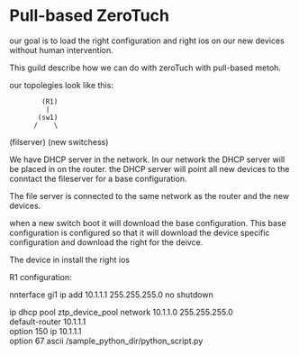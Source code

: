 # Pull-based ZeroTuch
our goal is to load the right configuration and right ios on our new devices without human intervention. 


This guild describe how we can do with zeroTuch with pull-based metoh. 

our topolegies look like this:

            (R1)
             |
           (sw1)
          /    \
(filserver)   (new switchess)


We have DHCP server in the network. In our network the DHCP server will be placed in on the router.
the DHCP server will point all new devices to the conntact the fileserver for a base configuration. 

The file server is connected to the same network as the router and the new devices. 

when a new switch boot it will download the base configuration. This base configuration is configured  so that it will download the device specific configuration and download the right for the deivce.

The device in install the right ios 




R1 configuration:


nnterface gi1
ip add 10.1.1.1 255.255.255.0
no shutdown

ip dhcp pool  ztp_device_pool 
 network 10.1.1.0 255.255.255.0                      
 default-router 10.1.1.1                       
 option 150 ip 10.1.1.1                      
 option 67 ascii /sample_python_dir/python_script.py 
